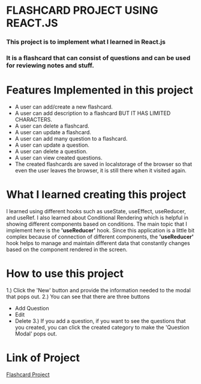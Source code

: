 # FLASHCARD PROJECT USING REACT.JS

### This project is to implement what I learned in React.js

### It is a flashcard that can consist of questions and can be used for reviewing notes and stuff.

# **Features Implemented in this project**

- A user can add/create a new flashcard.
- A user can add description to a flashcard BUT IT HAS LIMITED CHARACTERS.
- A user can delete a flashcard.
- A user can update a flashcard.
- A user can add many question to a flashcard.
- A user can update a question.
- A user can delete a question.
- A user can view created questions.
- The created flashcards are saved in localstorage of the browser so that even the user leaves the browser, it is still there when it visited again.

# **What I learned creating this project**

I learned using different hooks such as useState, useEffect, useReducer, and useRef.
I also learned about Conditional Rendering which is helpful in showing different components
based on conditions. The main topic that I implement here is the **'useReducer'** hook. Since this
application is a little bit complex because of connection of different components, the **'useReducer'**
hook helps to manage and maintain different data that constantly changes based on the component rendered in
the screen.

# How to use this project

1.) Click the 'New' button and provide the information needed to the modal that pops out.
2.) You can see that there are three buttons
- Add Question
- Edit
- Delete
3.) If you add a question, if you want to see the questions that you created, you can click the created category to make the 'Question Modal' pops out.

# Link of Project

[Flashcard Project](https://flashcards-go.netlify.app/)
